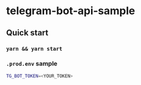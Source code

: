 # telegram-bot-api-sample

## Quick start

### `yarn && yarn start`

### `.prod.env` sample

```bash
TG_BOT_TOKEN=<YOUR_TOKEN>
```
